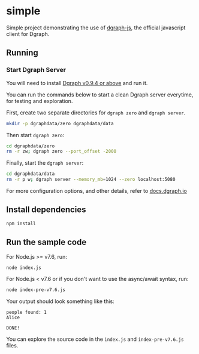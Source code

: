 # simple

Simple project demonstrating the use of [dgraph-js], the official javascript client
for Dgraph.

[dgraph-js]:https://github.com/dgraph-io/dgraph-js

## Running

### Start Dgraph Server
You will need to install [Dgraph v0.9.4 or above][releases] and run it.

[releases]: https://github.com/dgraph-io/dgraph/releases

You can run the commands below to start a clean Dgraph server everytime, for testing
and exploration.

First, create two separate directories for `dgraph zero` and `dgraph server`.

```sh
mkdir -p dgraphdata/zero dgraphdata/data
```

Then start `dgraph zero`:

```sh
cd dgraphdata/zero
rm -r zw; dgraph zero --port_offset -2000
```

Finally, start the `dgraph server`:

```sh
cd dgraphdata/data
rm -r p w; dgraph server --memory_mb=1024 --zero localhost:5080
```

For more configuration options, and other details, refer to
[docs.dgraph.io](https://docs.dgraph.io)

## Install dependencies

```sh
npm install
```

## Run the sample code
For Node.js >= v7.6, run:

```sh
node index.js
```

For Node.js < v7.6 or if you don't want to use the async/await syntax, run:

```sh
node index-pre-v7.6.js
```

Your output should look something like this:

```
people found: 1
Alice

DONE!
```

You can explore the source code in the `index.js` and `index-pre-v7.6.js` files.
